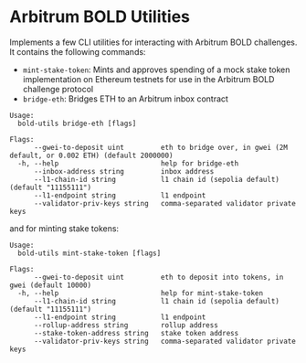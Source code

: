 # Arbitrum BOLD Utilities

Implements a few CLI utilities for interacting with Arbitrum BOLD challenges. It contains the following commands:

- `mint-stake-token`: Mints and approves spending of a mock stake token implementation on Ethereum testnets for use in the Arbitrum BOLD challenge protocol
- `bridge-eth`: Bridges ETH to an Arbitrum inbox contract

```
Usage:
  bold-utils bridge-eth [flags]

Flags:
      --gwei-to-deposit uint         eth to bridge over, in gwei (2M default, or 0.002 ETH) (default 2000000)
  -h, --help                         help for bridge-eth
      --inbox-address string         inbox address
      --l1-chain-id string           l1 chain id (sepolia default) (default "11155111")
      --l1-endpoint string           l1 endpoint
      --validator-priv-keys string   comma-separated validator private keys
```

and for minting stake tokens:

```
Usage:
  bold-utils mint-stake-token [flags]

Flags:
      --gwei-to-deposit uint         eth to deposit into tokens, in gwei (default 10000)
  -h, --help                         help for mint-stake-token
      --l1-chain-id string           l1 chain id (sepolia default) (default "11155111")
      --l1-endpoint string           l1 endpoint
      --rollup-address string        rollup address
      --stake-token-address string   stake token address
      --validator-priv-keys string   comma-separated validator private keys
```